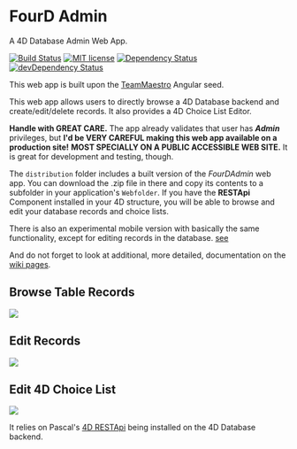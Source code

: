 # FourD Admin
A 4D Database Admin Web App.

[![Build Status](https://travis-ci.org/fourctv/fourdadmin.svg?branch=master)](https://travis-ci.org/fourctv/fourdadmin)
[![MIT license](http://img.shields.io/badge/license-MIT-brightgreen.svg)](http://opensource.org/licenses/MIT)
[![Dependency Status](https://david-dm.org/fourctv/fourdadmin.svg)](https://david-dm.org/fourctv/fourdadmin)
[![devDependency Status](https://david-dm.org/fourctv/fourdadmin/dev-status.svg)](https://david-dm.org/fourctv/fourdadmin#info=devDependencies)

This web app is built upon the [TeamMaestro](https://github.com/TeamMaestro/angular-native-seed) Angular seed.

This web app allows users to directly browse a 4D Database backend and create/edit/delete records. It also provides a 4D Choice List Editor.

**Handle with GREAT CARE.** The app already validates that user has **_Admin_** privileges, but **I'd be VERY CAREFUL making this web app available on a production site!** **MOST SPECIALLY ON A PUBLIC ACCESSIBLE WEB SITE.** It is great for development and testing, though. 

The `distribution` folder includes a built version of the *FourDAdmin* web app. You can download the .zip file in there and copy its contents to a subfolder in your application's `Webfolder`. If you have the **RESTApi** Component installed in your 4D structure, you will be able to browse and edit your database records and choice lists.

There is also an experimental mobile version with basically the same functionality, except for editing records in the database. [see](https://github.com/fourctv/fourdadmin/wiki)

And do not forget to look at additional, more detailed, documentation on the [wiki pages](https://github.com/fourctv/fourdadmin/wiki).

## Browse Table Records

![](https://i.gyazo.com/fef59deaf0d9095e0c56c94fbdd12b60.gif)

## Edit Records

![](https://i.gyazo.com/7f28589c9b049f39dad3d7c3cd3debaa.gif)

## Edit 4D Choice List

![](https://i.gyazo.com/0cae0653ad68f48fd9644996c7b51228.gif)


It relies on Pascal's [4D RESTApi](https://github.com/fourctv/FourDRESTApi) being installed on the 4D Database backend.


